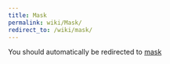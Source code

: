```yaml
---
title: Mask
permalink: wiki/Mask/
redirect_to: /wiki/mask/
---
```


You should automatically be redirected to [mask](/wiki/mask/)
